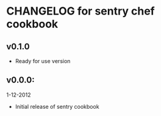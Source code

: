 # CHANGELOG for sentry chef cookbook

## v0.1.0

* Ready for use version

##  v0.0.0:
1-12-2012

* Initial release of sentry cookbook
